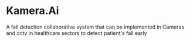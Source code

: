 # Kamera.Ai
A fall detection collaborative system that can be implemented in Cameras and cctv in healthcare sectors to detect patient's fall early
